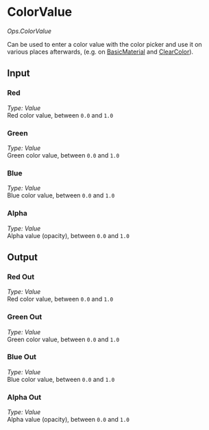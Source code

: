 # ColorValue

*Ops.ColorValue*  

Can be used to enter a color value with the color picker and use it on various places afterwards, (e.g. on [BasicMaterial](Ops.Gl.Shader.BasicMaterial) and [ClearColor](Ops.Gl.ClearColor)).

## Input

### Red

*Type: Value*  
Red color value, between `0.0` and `1.0`

### Green

*Type: Value*  
Green color value, between `0.0` and `1.0`

### Blue

*Type: Value*  
Blue color value, between `0.0` and `1.0`

### Alpha

*Type: Value*  
Alpha value (opacity), between `0.0` and `1.0`

## Output

### Red Out

*Type: Value*  
Red color value, between `0.0` and `1.0`

### Green Out

*Type: Value*  
Green color value, between `0.0` and `1.0`

### Blue Out

*Type: Value*  
Blue color value, between `0.0` and `1.0`

### Alpha Out

*Type: Value*  
Alpha value (opacity), between `0.0` and `1.0`